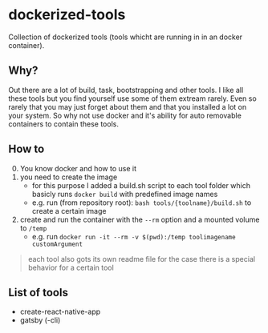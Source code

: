 # dockerized-tools

Collection of dockerized tools (tools whicht are running in in an docker container).

## Why?
Out there are a lot of build, task, bootstrapping and other tools.
I like all these tools but you find yourself use some of them extream rarely.
Even so rarely that you may just forget about them and that you installed a lot on your system.
So why not use docker and it's ability for auto removable containers to contain these tools.

## How to
0. You know docker and how to use it
1. you need to create the image
    - for this purpose I added a build.sh script to each tool folder which basicly runs `docker build` with predefined image names
    - e.g. run (from repository root): `bash tools/{toolname}/build.sh` to create a certain image
2. create and run the container with the `--rm` option and a mounted volume to `/temp`
    - e.g. run `docker run -it --rm -v $(pwd):/temp toolimagename customArgument`

> each tool also gots its own readme file for the case there is a special behavior for a certain tool

## List of tools

- create-react-native-app
- gatsby (-cli)

